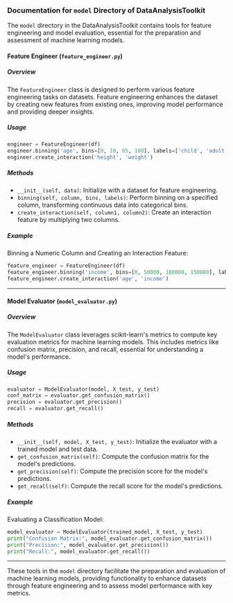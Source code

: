 ### Documentation for `model` Directory of DataAnalysisToolkit

The `model` directory in the DataAnalysisToolkit contains tools for feature engineering and model evaluation, essential for the preparation and assessment of machine learning models.

#### Feature Engineer (`feature_engineer.py`)

##### Overview

The `FeatureEngineer` class is designed to perform various feature engineering tasks on datasets. Feature engineering enhances the dataset by creating new features from existing ones, improving model performance and providing deeper insights.

##### Usage

```python
engineer = FeatureEngineer(df)
engineer.binning('age', bins=[0, 18, 65, 100], labels=['child', 'adult', 'senior'])
engineer.create_interaction('height', 'weight')
```

##### Methods

- `__init__(self, data)`: Initialize with a dataset for feature engineering.
- `binning(self, column, bins, labels)`: Perform binning on a specified column, transforming continuous data into categorical bins.
- `create_interaction(self, column1, column2)`: Create an interaction feature by multiplying two columns.

##### Example

Binning a Numeric Column and Creating an Interaction Feature:

```python
feature_engineer = FeatureEngineer(df)
feature_engineer.binning('income', bins=[0, 50000, 100000, 150000], labels=['low', 'medium', 'high'])
feature_engineer.create_interaction('age', 'income')
```

---

#### Model Evaluator (`model_evaluator.py`)

##### Overview

The `ModelEvaluator` class leverages scikit-learn's metrics to compute key evaluation metrics for machine learning models. This includes metrics like confusion matrix, precision, and recall, essential for understanding a model's performance.

##### Usage

```python
evaluator = ModelEvaluator(model, X_test, y_test)
conf_matrix = evaluator.get_confusion_matrix()
precision = evaluator.get_precision()
recall = evaluator.get_recall()
```

##### Methods

- `__init__(self, model, X_test, y_test)`: Initialize the evaluator with a trained model and test data.
- `get_confusion_matrix(self)`: Compute the confusion matrix for the model's predictions.
- `get_precision(self)`: Compute the precision score for the model's predictions.
- `get_recall(self)`: Compute the recall score for the model's predictions.

##### Example

Evaluating a Classification Model:

```python
model_evaluator = ModelEvaluator(trained_model, X_test, y_test)
print("Confusion Matrix:", model_evaluator.get_confusion_matrix())
print("Precision:", model_evaluator.get_precision())
print("Recall:", model_evaluator.get_recall())
```

---

These tools in the `model` directory facilitate the preparation and evaluation of machine learning models, providing functionality to enhance datasets through feature engineering and to assess model performance with key metrics.
